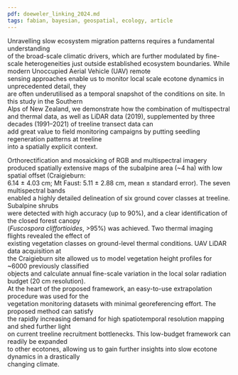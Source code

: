 ```yaml
---
pdf: doeweler_linking_2024.md
tags: fabian, bayesian, geospatial, ecology, article
---
```

Unravelling slow ecosystem migration patterns requires a fundamental understanding  
of the broad-scale climatic drivers, which are further modulated by fine-scale heterogeneities just 
 outside established ecosystem boundaries. While modern Unoccupied Aerial Vehicle (UAV) remote  
sensing approaches enable us to monitor local scale ecotone dynamics in unprecedented detail, they  
are often underutilised as a temporal snapshot of the conditions on site. In this study in the Southern  
Alps of New Zealand, we demonstrate how the combination of multispectral and thermal data, as 
well as LiDAR data (2019), supplemented by three decades (1991–2021) of treeline transect data can   
add great value to field monitoring campaigns by putting seedling regeneration patterns at treeline  
into a spatially explicit context.  

Orthorectification and mosaicking of RGB and multispectral imagery  
produced spatially extensive maps of the subalpine area (~4 ha) with low spatial offset (Craigieburn:  
6.14 ± 4.03 cm; Mt Faust: 5.11 ± 2.88 cm, mean ± standard error). The seven multispectral bands  
enabled a highly detailed delineation of six ground cover classes at treeline. Subalpine shrubs  
were detected with high accuracy (up to 90%), and a clear identification of the closed forest canopy  
(*Fuscospora cliffortioides*, >95%) was achieved. Two thermal imaging flights revealed the effect of  
existing vegetation classes on ground-level thermal conditions. UAV LiDAR data acquisition at  
the Craigieburn site allowed us to model vegetation height profiles for ~6000 previously classified  
objects and calculate annual fine-scale variation in the local solar radiation budget (20 cm resolution).  
At the heart of the proposed framework, an easy-to-use extrapolation procedure was used for the  
vegetation monitoring datasets with minimal georeferencing effort. The proposed method can satisfy  
the rapidly increasing demand for high spatiotemporal resolution mapping and shed further light  
on current treeline recruitment bottlenecks. This low-budget framework can readily be expanded  
to other ecotones, allowing us to gain further insights into slow ecotone dynamics in a drastically  
changing climate.
